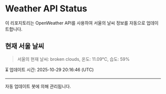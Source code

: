 
# Weather API Status

이 리포지토리는 OpenWeather API를 사용하여 서울의 날씨 정보를 자동으로 업데이트합니다.

## 현재 서울 날씨
> 서울의 현재 날씨: broken clouds, 온도: 11.09°C, 습도: 59%

⏳ 업데이트 시간: 2025-10-29 20:16:46 (UTC)

---
자동 업데이트 봇에 의해 관리됩니다.
